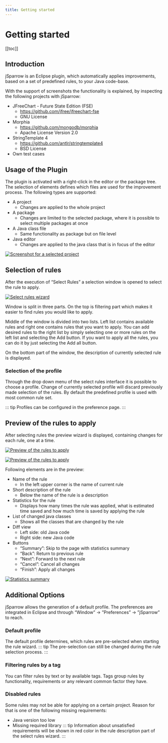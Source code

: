 ```yaml
---
title: Getting started
---
```

# Getting started

[[toc]]

## Introduction

jSparrow is an Eclipse plugin, which automatically applies improvements, based on a set of predefined rules, to your Java code-base.

With the support of screenshots the functionality is explained, by inspecting the following projects with jSparrow:

* JFreeChart - Future State Edition (FSE)
    * https://github.com/jfree/jfreechart-fse
    * GNU License
* Morphia
    * https://github.com/mongodb/morphia
    * Apache License Version 2.0
* StringTemplate 4
    * https://github.com/antlr/stringtemplate4
    * BSD License
* Own test cases

## Usage of the Plugin

The plugin is activated with a right-click in the editor or the package tree. The selection of elements defines which files are used for the improvement process. The following types are supported:
* A project
    * Changes are applied to the whole project
* A package
    * Changes are limited to the selected package, where it is possible to select multiple packages at once
* A Java class file
    * Same functionality as package but on file level
* Java editor
    * Changes are applied to the java class that is in focus of the editor

[ ![Screenshot for a selected project](/img/eclipse/selected_project_large.jpg) ](/img/eclipse/selected_project_large.jpg)


## Selection of rules

After the execution of “Select Rules” a selection window is opened to select the rule to apply.

[ ![Select rules wizard](/img/eclipse/select_rules_wizard.png) ](/img/eclipse/select_rules_wizard.png)

Window is split in three parts. On the top is filtering part which makes it easier to find rules you would like to apply.

Middle of the window is divided into two lists. Left list contains available rules and right one contains rules that you want to apply.
You can add desired rules to the right list by simply selecting one or more rules on the left list and selecting the Add button. If you want to apply all the rules, you can do it by just selecting the Add all button.

On the bottom part of the window, the description of currently selected rule is displayed.


### Selection of the profile

Through the drop down menu of the select rules interface it is possible to choose a profile. Change of currently selected profile will discard previously made selection of the rules. By default the predefined profile is used with most common rule set.

::: tip
Profiles can be configured in the preference page.
:::


## Preview of the rules to apply

After selecting rules the preview wizard is displayed, containing changes for each rule, one at a time.

[ ![Preview of the rules to apply](/img/eclipse/preview_wizard.png) ](/img/eclipse/preview_wizard.png)

[ ![Preview of the rules to apply](/img/eclipse/preview_wizard.png) ](/img/eclipse/preview_wizard.png)

Following elements are in the preview:
* Name of the rule
    * In the left upper corner is the name of current rule
* Short description of the rule
    * Below the name of the rule is a description
* Statistics for the rule
    * Displays how many times the rule was applied, what is estimated time saved and how much time is saved by applying the rule
* List of changed java classes
    * Shows all the classes that are changed by the rule
* Diff view
    * Left side: old Java code
    * Right side: new Java code
* Buttons
    * “Summary”: Skip to the page with statistics summary
    * “Back”: Return to previous rule
    * “Next”: Forward to the next rule
    * “Cancel”: Cancel all changes
    * “Finish”: Apply all changes

[ ![Statistics summary](/img/eclipse/preview_summary.png) ](/img/eclipse/preview_summary.png)



## Additional Options

jSparrow allows the generation of a default profile. The preferences are integrated in Eclipse and through “Window” -> ”Preferences” -> ”jSparrow” to reach.

### Default profile

The default profile determines, which rules are pre-selected when starting the rule wizard.
::: tip
The pre-selection can still be changed during the rule selection process.
:::

### Filtering rules by a tag

You can filter rules by text or by available tags. Tags group rules by functionality, requirements or any relevant common factor they have.

### Disabled rules

Some rules may not be able for applying on a certain project. Reason for that is one of the following missing requirements:
* Java version too low
* Missing required library
::: tip
Information about unsatisfied requirements will be shown in red color in the rule description part of the select rules wizard.
:::
